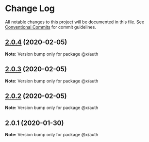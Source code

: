 # Change Log

All notable changes to this project will be documented in this file.
See [Conventional Commits](https://conventionalcommits.org) for commit guidelines.

## [2.0.4](https://github.com/whitehorse5353/lerna-e2e/compare/@x/auth@2.0.3...@x/auth@2.0.4) (2020-02-05)

**Note:** Version bump only for package @x/auth





## [2.0.3](https://github.com/whitehorse5353/lerna-e2e/compare/@x/auth@2.0.2...@x/auth@2.0.3) (2020-02-05)

**Note:** Version bump only for package @x/auth





## [2.0.2](https://github.com/whitehorse5353/lerna-e2e/compare/@x/auth@2.0.1...@x/auth@2.0.2) (2020-02-05)

**Note:** Version bump only for package @x/auth





## 2.0.1 (2020-01-30)

**Note:** Version bump only for package @x/auth
